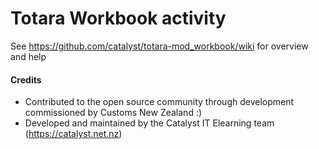 # Totara Workbook activity

See https://github.com/catalyst/totara-mod_workbook/wiki for overview and help

#### Credits
* Contributed to the open source community through development commissioned by Customs New Zealand :)
* Developed and maintained by the Catalyst IT Elearning team (https://catalyst.net.nz)
